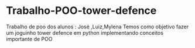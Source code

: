 # Trabalho-POO-tower-defence
Trabalho de poo dos alunos : José ,Luiz,Mylena 
Temos como objetivo fazer um joguinho tower defence em python implementando conceitos importante de POO 
